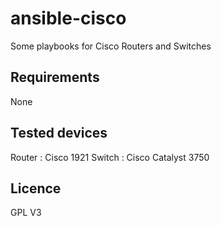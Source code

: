 # ansible-cisco

Some playbooks for Cisco Routers and Switches

## Requirements
None

## Tested devices
Router : Cisco 1921
Switch : Cisco Catalyst 3750

## Licence
GPL V3
